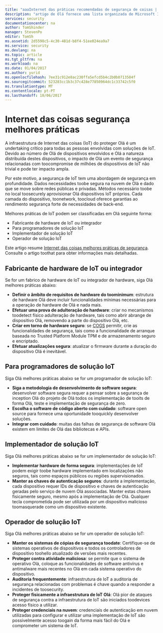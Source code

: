 ```yaml
---
title: "aaaInternet das práticas recomendadas de segurança de coisas | Microsoft Docs"
description: "artigo de Olá fornece uma lista organizada de Microsoft Internet das coisas segurança melhores práticas e recomendações gerais."
services: security
documentationcenter: na
author: TomShinder
manager: StevenPo
editor: TomSh
ms.assetid: 2d5598c5-4c30-481d-b8f4-51ee024ea9a7
ms.service: security
ms.devlang: na
ms.topic: article
ms.tgt_pltfrm: na
ms.workload: na
ms.date: 01/04/2017
ms.author: yurid
ms.openlocfilehash: 7ee31c912e8ac230ffa5efcd5b4c2b0b0713584f
ms.sourcegitcommit: 523283cc1b3c37c428e77850964dc1c33742c5f0
ms.translationtype: MT
ms.contentlocale: pt-PT
ms.lasthandoff: 10/06/2017
---
```

# <a name="internet-of-things-security-best-practices"></a>Internet das coisas segurança melhores práticas
A infraestrutura de Internet das coisas (IoT) do proteger Olá é um undertaking crítico para todas as pessoas envolvidas com soluções de IoT. Devido ao número de Olá de dispositivos envolvidos e Olá a natureza distribuída destes dispositivos, o impacto de Olá um evento de segurança relacionadas com toocompromise de milhões de dispositivos de IoT não trivial e pode ter impacto ampla.

Por este motivo, a segurança de IoT tem uma abordagem de segurança em profundidade. Dados necessidades toobe segura na nuvem de Olá e dado que se move sobre redes públicas e privadas. Métodos necessário toobe no local toosecurely aprovisionar Olá dispositivos IoT próprios. Cada camada do dispositivo, toonetwork, toocloud oferece garantias ao rendimento segurança forte de necessidades de back-end.

Melhores práticas de IoT podem ser classificadas em Olá seguinte forma:

* Fabricante de hardware de IoT ou integrador
* Para programadores de solução IoT
* Implementador de solução IoT
* Operador de solução IoT

Este artigo resume [Internet das coisas melhores práticas de segurança](../iot-suite/iot-security-best-practices.md). Consulte o artigo toothat para obter informações mais detalhadas.

## <a name="iot-hardware-manufacturer-or-integrator"></a>Fabricante de hardware de IoT ou integrador
Se for um fabrico de hardware de IoT ou integrador de hardware, siga Olá melhores práticas abaixo:

* **Definir o âmbito de requisitos de hardware do toominimum**: estrutura de hardware Olá deve incluir funcionalidades mínimas necessárias para a operação de hardware de Olá e nada mais. 
* **Efetuar uma prova de adulteração de hardware**: criar no mecanismos toodetect físico adulteração de hardware, tais como abrir abrange de dispositivo Olá, removendo a parte do dispositivo Olá, etc. 
* **Criar em torno de hardware seguro**: se [COGS](https://en.wikipedia.org/wiki/Cost_of_goods_sold) permitir, crie as funcionalidades de segurança, tais como a funcionalidade de arranque baseada no Trusted Platform Module TPM e de armazenamento seguro e encriptado.
* **Efetuar atualizações segura**: atualizar o firmware durante a duração do dispositivo Olá é inevitável.

## <a name="iot-solution-developer"></a>Para programadores de solução IoT
Siga Olá melhores práticas abaixo se for um programador de solução IoT:

* **Siga a metodologia de desenvolvimento de software segura**: desenvolver software segura requer a pensar sobre a segurança de inception Olá do projeto de Olá todos os implementação de tooits de forma Olá, teste e implementação de segurança de zero.
* **Escolha o software de código aberto com cuidado**: software open source para fornece uma oportunidade tooquickly desenvolver soluções.
* **Integrar com cuidado**: muitas das falhas de segurança de software Olá existem em limites de Olá das bibliotecas e APIs. 

## <a name="iot-solution-deployer"></a>Implementador de solução IoT
Siga Olá melhores práticas abaixo se for um implementador de solução IoT:

* **Implementar hardware de forma segura**: implementações de IoT podem exigir toobe hardware implementado em localizações não seguros, tais como espaços públicos ou regiões supervisionados.
* **Manter as chaves de autenticação seguros**: durante a implementação, cada dispositivo requer IDs de dispositivo e chaves de autenticação geradas pelo serviço de nuvem Olá associadas. Manter estas chaves fisicamente seguro, mesmo após a implementação de Olá. Qualquer tecla comprometida pode ser utilizada por um dispositivo malicioso toomasquerade como um dispositivo existente.

## <a name="iot-solution-operator"></a>Operador de solução IoT
Siga Olá melhores práticas abaixo se for um operador de solução IoT:

* **Manter os sistemas de cópias de segurança toodate**: Certifique-se de sistemas operativos de dispositivos e todos os controladores de dispositivo toohello atualizado de versões mais recentes. 
* **Proteger contra atividade maliciosa**: se permite que o sistema de operativo Olá, coloque as funcionalidades de software antivírus e antimalware mais recentes no Olá em cada sistema operativo do dispositivo. 
* **Auditoria frequentemente**: infraestrutura de IoT a auditoria de segurança relacionadas com problemas é chave quando a responder a incidentes de toosecurity.
* **Proteger fisicamente a infraestrutura de IoT Olá**: Olá pior de ataques de segurança contra a infraestrutura de IoT são iniciados toodevices acesso físico a utilizar.
* **Proteger credenciais na nuvem**: credenciais de autenticação em nuvem utilizadas para configurar e utilizar uma implementação de IoT são possivelmente acesso toogain da forma mais fácil do Olá e comprometer um sistema de IoT. 

